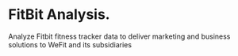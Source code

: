 # FitBit Analysis.
 Analyze Fitbit fitness tracker data to deliver marketing and business solutions to WeFit and its
subsidiaries
